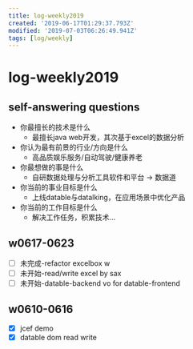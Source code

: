 ```yaml
---
title: log-weekly2019
created: '2019-06-17T01:29:37.793Z'
modified: '2019-07-03T06:26:49.941Z'
tags: [log/weekly]
---
```


# log-weekly2019

## self-answering questions
- 你最擅长的技术是什么
    - 最擅长java web开发，其次基于excel的数据分析
- 你认为最有前景的行业/方向是什么
    - 高品质娱乐服务/自动驾驶/健康养老
- 你最想做的事是什么
    - 自研数据处理与分析工具软件和平台 -> 数据道
- 你当前的事业目标是什么
    - 上线datable与datalking，在应用场景中优化产品
- 你当前的工作目标是什么
    - 解决工作任务，积累技术...

## w0617-0623
-[ ] 未完成-refactor excelbox w
-[ ] 未开始-read/write excel by sax
-[ ] 未开始-datable-backend vo for datable-frontend

## w0610-0616
-[x] jcef demo
-[x] datable dom read write
